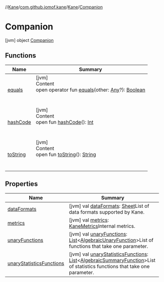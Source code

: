 //[Kane](../../../index.md)/[com.github.jomof.kane](../../index.md)/[Kane](../index.md)/[Companion](index.md)



# Companion  
 [jvm] object [Companion](index.md)   


## Functions  
  
|  Name|  Summary| 
|---|---|
| <a name="kotlin/Any/equals/#kotlin.Any?/PointingToDeclaration/"></a>[equals](../../../com.github.jomof.kane.impl.visitor/-difference-visitor/index.md#%5Bkotlin%2FAny%2Fequals%2F%23kotlin.Any%3F%2FPointingToDeclaration%2F%5D%2FFunctions%2F-353478142)| <a name="kotlin/Any/equals/#kotlin.Any?/PointingToDeclaration/"></a>[jvm]  <br>Content  <br>open operator fun [equals](../../../com.github.jomof.kane.impl.visitor/-difference-visitor/index.md#%5Bkotlin%2FAny%2Fequals%2F%23kotlin.Any%3F%2FPointingToDeclaration%2F%5D%2FFunctions%2F-353478142)(other: [Any](https://kotlinlang.org/api/latest/jvm/stdlib/kotlin/-any/index.html)?): [Boolean](https://kotlinlang.org/api/latest/jvm/stdlib/kotlin/-boolean/index.html)  <br><br><br>
| <a name="kotlin/Any/hashCode/#/PointingToDeclaration/"></a>[hashCode](../../../com.github.jomof.kane.impl.visitor/-difference-visitor/index.md#%5Bkotlin%2FAny%2FhashCode%2F%23%2FPointingToDeclaration%2F%5D%2FFunctions%2F-353478142)| <a name="kotlin/Any/hashCode/#/PointingToDeclaration/"></a>[jvm]  <br>Content  <br>open fun [hashCode](../../../com.github.jomof.kane.impl.visitor/-difference-visitor/index.md#%5Bkotlin%2FAny%2FhashCode%2F%23%2FPointingToDeclaration%2F%5D%2FFunctions%2F-353478142)(): [Int](https://kotlinlang.org/api/latest/jvm/stdlib/kotlin/-int/index.html)  <br><br><br>
| <a name="kotlin/Any/toString/#/PointingToDeclaration/"></a>[toString](../../../com.github.jomof.kane.impl.visitor/-difference-visitor/index.md#%5Bkotlin%2FAny%2FtoString%2F%23%2FPointingToDeclaration%2F%5D%2FFunctions%2F-353478142)| <a name="kotlin/Any/toString/#/PointingToDeclaration/"></a>[jvm]  <br>Content  <br>open fun [toString](../../../com.github.jomof.kane.impl.visitor/-difference-visitor/index.md#%5Bkotlin%2FAny%2FtoString%2F%23%2FPointingToDeclaration%2F%5D%2FFunctions%2F-353478142)(): [String](https://kotlinlang.org/api/latest/jvm/stdlib/kotlin/-string/index.html)  <br><br><br>


## Properties  
  
|  Name|  Summary| 
|---|---|
| <a name="com.github.jomof.kane/Kane.Companion/dataFormats/#/PointingToDeclaration/"></a>[dataFormats](data-formats.md)| <a name="com.github.jomof.kane/Kane.Companion/dataFormats/#/PointingToDeclaration/"></a> [jvm] val [dataFormats](data-formats.md): [Sheet](../../../com.github.jomof.kane.impl.sheet/-sheet/index.md)List of data formats supported by Kane.   <br>
| <a name="com.github.jomof.kane/Kane.Companion/metrics/#/PointingToDeclaration/"></a>[metrics](metrics.md)| <a name="com.github.jomof.kane/Kane.Companion/metrics/#/PointingToDeclaration/"></a> [jvm] val [metrics](metrics.md): [KaneMetrics](../../-kane-metrics/index.md)Internal metrics.   <br>
| <a name="com.github.jomof.kane/Kane.Companion/unaryFunctions/#/PointingToDeclaration/"></a>[unaryFunctions](unary-functions.md)| <a name="com.github.jomof.kane/Kane.Companion/unaryFunctions/#/PointingToDeclaration/"></a> [jvm] val [unaryFunctions](unary-functions.md): [List](https://kotlinlang.org/api/latest/jvm/stdlib/kotlin.collections/-list/index.html)<[AlgebraicUnaryFunction](../../../com.github.jomof.kane.impl.functions/-algebraic-unary-function/index.md)>List of functions that take one parameter.   <br>
| <a name="com.github.jomof.kane/Kane.Companion/unaryStatisticsFunctions/#/PointingToDeclaration/"></a>[unaryStatisticsFunctions](unary-statistics-functions.md)| <a name="com.github.jomof.kane/Kane.Companion/unaryStatisticsFunctions/#/PointingToDeclaration/"></a> [jvm] val [unaryStatisticsFunctions](unary-statistics-functions.md): [List](https://kotlinlang.org/api/latest/jvm/stdlib/kotlin.collections/-list/index.html)<[AlgebraicSummaryFunction](../../../com.github.jomof.kane.impl.functions/-algebraic-summary-function/index.md)>List of statistics functions that take one parameter.   <br>

